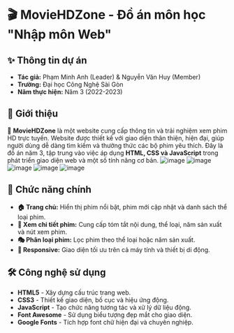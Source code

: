 # 🎬 MovieHDZone - Đồ án môn học "Nhập môn Web"

## ✨ Thông tin dự án
- **Tác giả:** Phạm Minh Anh (Leader) & Nguyễn Văn Huy (Member)
- **Trường:** Đại học Công Nghệ Sài Gòn
- **Năm thực hiện:** Năm 3 (2022-2023)

## 📌 Giới thiệu
🚀 **MovieHDZone** là một website cung cấp thông tin và trải nghiệm xem phim HD trực tuyến. Website được thiết kế với giao diện thân thiện, hiện đại, giúp người dùng dễ dàng tìm kiếm và thưởng thức các bộ phim yêu thích. Đây là đồ án năm 3, tập trung vào việc áp dụng **HTML, CSS và JavaScript** trong phát triển giao diện web và một số tính năng cơ bản.
![image](https://github.com/user-attachments/assets/0a62c3b7-a9b7-4312-91d2-d78773aa33a3)
![image](https://github.com/user-attachments/assets/5c1966c1-a7e3-4c78-bdc6-7421f670286a)
![image](https://github.com/user-attachments/assets/3383d9f5-9421-4bfb-8b7f-5edaa01fd3a3)
![image](https://github.com/user-attachments/assets/e2d491a2-dd76-4042-92df-4054843a6248)
![image](https://github.com/user-attachments/assets/7517f6f0-3005-4a06-9686-1e98a9a8eea9)


## 🎥 Chức năng chính
- **🏠 Trang chủ:** Hiển thị phim nổi bật, phim mới cập nhật và danh sách thể loại phim.
- **📖 Xem chi tiết phim:** Cung cấp tóm tắt nội dung, thể loại, năm sản xuất và nút xem phim.
- **🎭 Phân loại phim:** Lọc phim theo thể loại hoặc năm sản xuất.
- **📱 Responsive:** Giao diện tối ưu trên cả máy tính và thiết bị di động.

## 🛠 Công nghệ sử dụng
- **HTML5** - Xây dựng cấu trúc trang web.
- **CSS3** - Thiết kế giao diện, bố cục và hiệu ứng động.
- **JavaScript** - Tạo chức năng tương tác và xử lý dữ liệu động.
- **Font Awesome** - Sử dụng biểu tượng đẹp mắt cho giao diện.
- **Google Fonts** - Tích hợp font chữ hiện đại và chuyên nghiệp.




